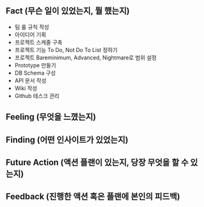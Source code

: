 ## Fact (무슨 일이 있었는지, 뭘 했는지)
- 팀 룰 규칙 작성
- 아이디어 기획
- 프로젝트 스케줄 구축
- 프로젝트 기능 To Do, Not Do To List 정하기
- 프로젝트 Bareminimum, Advanced, Nightmare로 범위 설정
- Prototype 만들기
- DB Schema 구성
- API 문서 작성
- Wiki 작성
- Github 테스크 관리

## Feeling (무엇을 느꼈는지)

## Finding (어떤 인사이트가 있었는지)

## Future Action (액션 플랜이 있는지, 당장 무엇을 할 수 있는지)

## Feedback (진행한 액션 혹은 플랜에 본인의 피드백)

